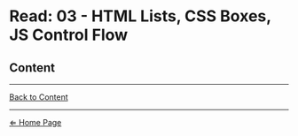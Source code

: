 # Read: 03 - HTML Lists, CSS Boxes, JS Control Flow

## Content

***

[Back to Content](#content)

***

[⇐ Home Page](../README.md)